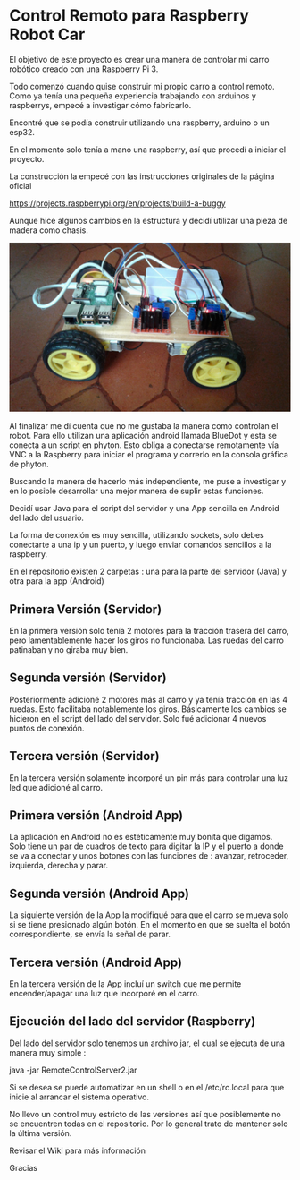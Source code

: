 # Control Remoto para Raspberry Robot Car 

El objetivo de este proyecto es crear una manera de controlar mi carro robótico creado con una Raspberry Pi 3.

Todo comenzó cuando quise construir mi propio carro a control remoto. Como ya tenía una pequeña experiencia trabajando con arduinos y raspberrys, empecé a investigar cómo fabricarlo. 

Encontré que se podía construir utilizando una raspberry, arduino o un esp32.

En el momento solo tenía a mano una raspberry, así que procedí a iniciar el proyecto.

La construcción la empecé con las instrucciones originales de la página oficial

https://projects.raspberrypi.org/en/projects/build-a-buggy

Aunque hice algunos cambios en la estructura y decidí utilizar una pieza de madera como chasis.


![Robot Car](screenshots/20190525_150453.jpg?raw=true "Última Versión")

Al finalizar me dí cuenta que no me gustaba la manera como controlan el robot. Para ello utilizan una aplicación android llamada BlueDot y esta se conecta a un script en phyton. Esto obliga a conectarse remotamente vía VNC a la Raspberry para iniciar el programa y correrlo en la consola gráfica de phyton.

Buscando la manera de hacerlo más independiente, me puse a investigar y en lo posible desarrollar una mejor manera de suplir estas funciones.

Decidí usar Java para el script del servidor y una App sencilla en Android del lado del usuario.

La forma de conexión es muy sencilla, utilizando sockets, solo debes conectarte a una ip y un puerto, y luego enviar comandos sencillos a la raspberry.

En el repositorio existen 2 carpetas : una para la parte del servidor (Java) y otra para la app (Android)

## Primera Versión (Servidor)

En la primera versión solo tenía 2 motores para la tracción trasera del carro, pero lamentablemente hacer los giros no funcionaba. Las ruedas del carro patinaban y no giraba muy bien.

## Segunda versión (Servidor)

Posteriormente adicioné 2 motores más al carro y ya tenía tracción en las 4 ruedas. Esto facilitaba notablemente los giros.  Básicamente los cambios se hicieron en el script del lado del servidor. Solo fué adicionar 4 nuevos puntos de conexión.

## Tercera versión (Servidor)

En la tercera versión solamente incorporé un pin más para controlar una luz led que adicioné al carro.

## Primera versión (Android App)

La aplicación en Android no es estéticamente muy bonita que digamos. Solo tiene un par de cuadros de texto para digitar la IP y el puerto a donde se va a conectar y unos botones con las funciones de : avanzar, retroceder, izquierda, derecha y parar.

## Segunda versión (Android App)

La siguiente versión de la App la modifiqué para que el carro se mueva solo si se tiene presionado algún botón. En el momento en que se suelta el botón correspondiente, se envía la señal de parar.

## Tercera versión (Android App)

En la tercera versión de la App incluí un switch que me permite encender/apagar una luz que incorporé en el carro.

## Ejecución del lado del servidor (Raspberry)

Del lado del servidor solo tenemos un archivo jar, el cual se ejecuta de una manera muy simple :

java -jar RemoteControlServer2.jar

Si se desea se puede automatizar en un shell o en el /etc/rc.local para que inicie al arrancar el sistema operativo.


No llevo un control muy estricto de las versiones así que posiblemente no se encuentren todas en el repositorio. Por lo general trato de mantener solo la última versión.

Revisar el Wiki para más información

Gracias

